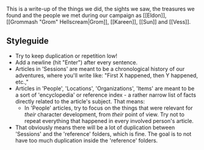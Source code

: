 This is a write-up of the things we did, the sights we saw, the treasures we found and the people we met during our campaign as [[Eldon]], [[Grommash "Grom" Hellscream|Grom]], [[Kareen]], [[Sun]] and [[Vess]].

## Styleguide

- Try to keep duplication or repetition low!
- Add a newline (hit "Enter") after every sentence.
- Articles in 'Sessions' are meant to be a chronological history of our adventures, where you'll write like: "First X happened, then Y happened, etc.,"
- Articles in 'People', 'Locations', 'Organizations', 'Items' are meant to be a sort of 'encyclopedia' or reference index - a rather narrow list of facts directly related to the article's subject. That means:
  - In 'People' articles, try to focus on the things that were relevant for *their* character development, from *their* point of view. Try not to repeat everything that happened in every involved person's article.
- That obviously means there will be a lot of duplication between 'Sessions' and the 'reference' folders, which is fine. The goal is to not have too much duplication inside the 'reference' folders.
